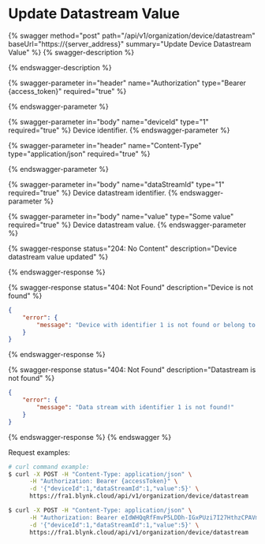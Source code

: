 # Update Datastream Value

{% swagger method="post" path="/api/v1/organization/device/datastream" baseUrl="https://{server_address}" summary="Update Device Datastream Value" %}
{% swagger-description %}

{% endswagger-description %}

{% swagger-parameter in="header" name="Authorization" type="Bearer {access_token}" required="true" %}

{% endswagger-parameter %}

{% swagger-parameter in="body" name="deviceId" type="1" required="true" %}
Device identifier.
{% endswagger-parameter %}

{% swagger-parameter in="header" name="Content-Type" type="application/json" required="true" %}

{% endswagger-parameter %}

{% swagger-parameter in="body" name="dataStreamId" type="1" required="true" %}
Device datastream identifier.
{% endswagger-parameter %}

{% swagger-parameter in="body" name="value" type="Some value" required="true" %}
Device datastream value.
{% endswagger-parameter %}

{% swagger-response status="204: No Content" description="Device datastream value updated" %}

{% endswagger-response %}

{% swagger-response status="404: Not Found" description="Device is not found" %}
```json
{
    "error": {
        "message": "Device with identifier 1 is not found or belong to another organization."
    }
}
```
{% endswagger-response %}

{% swagger-response status="404: Not Found" description="Datastream is not found" %}
```json
{
    "error": {
        "message": "Data stream with identifier 1 is not found!"
    }
}
```
{% endswagger-response %}
{% endswagger %}

Request examples:

```bash
# curl command example:
$ curl -X POST -H "Content-Type: application/json" \
      -H "Authorization: Bearer {accessToken}" \
      -d '{"deviceId":1,"dataStreamId":1,"value":5}' \
      https://fra1.blynk.cloud/api/v1/organization/device/datastream

$ curl -X POST -H "Content-Type: application/json" \
      -H "Authorization: Bearer eIdWHQqRfFmvP5LDDh-IGxPUzi7I27HthzCPAVmS" \
      -d '{"deviceId":1,"dataStreamId":1,"value":5}' \
      https://fra1.blynk.cloud/api/v1/organization/device/datastream
```
